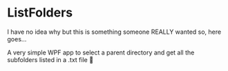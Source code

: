 # ListFolders
I have no idea why but this is something someone REALLY wanted so, here goes...

A very simple WPF app to select a parent directory and get all the subfolders listed in a .txt file 🤷‍
